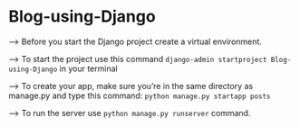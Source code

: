 # Blog-using-Django

--> Before you start the Django project create a virtual environment.

--> To start the project use this command ```django-admin startproject Blog-using-Django``` in your terminal

--> To create your app, make sure you’re in the same directory as manage.py and type this command:
    ``` python manage.py startapp posts ```

--> To run the server use ``` python manage.py runserver ``` command.
